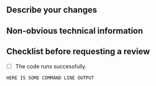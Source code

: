 <!--- Please write your PR name in the present imperative tense. Examples of that tense are: "Fix issue in the dispatcher where…", "Improve our handling of…", etc." -->
<!-- For more information on Pull Requests, you can reference here: https://success.vanillaforums.com/kb/articles/228-using-pull-requests-to-contribute -->
## Describe your changes


## Non-obvious technical information


## Checklist before requesting a review
- [ ] The code runs successfully.

```console
HERE IS SOME COMMAND LINE OUTPUT
```
